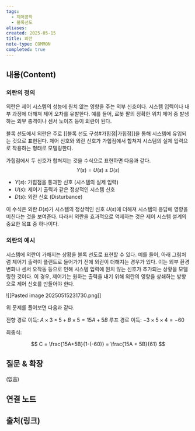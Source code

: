 ```yaml
---
tags:
  - 제어공학
  - 블록선도
aliases: 
created: 2025-05-15
title: 외란
note-type: COMMON
completed: true
---
```


## 내용(Content)
### 외란의 정의
외란은 제어 시스템의 성능에 원치 않는 영향을 주는 외부 신호이다. 시스템 입력이나 내부 과정에 더해져 제어 오차를 유발한다. 예를 들어, 로봇 팔의 정확한 위치 제어 중 발생하는 외부 충격이나 센서 노이즈 등이 외란이 된다.

블록 선도에서 외란은 주로 [[블록 선도 구성#가힙점|가힙점]]을 통해 시스템에 유입되는 것으로 표현된다. 제어 신호와 외란 신호가 가힙점에서 합쳐져 시스템의 실제 입력으로 작용하는 형태로 모델링한다.

가힙점에서 두 신호가 합쳐지는 것을 수식으로 표현하면 다음과 같다.
$$
Y(s) = U(s) \pm D(s)
$$
- $Y(s)$: 가힙점을 통과한 신호 (시스템의 실제 입력)
- $U(s)$: 제어기 출력과 같은 정상적인 시스템 신호
- $D(s)$: 외란 신호 (Disturbance)

이 수식은 외란 $D(s)$가 시스템의 정상적인 신호 $U(s)$에 더해져 시스템의 응답에 영향을 미친다는 것을 보여준다. 따라서 외란을 효과적으로 억제하는 것은 제어 시스템 설계의 중요한 목표 중 하나이다.

### 외란의 예시
시스템에 외란이 가해지는 상황을 블록 선도로 표현할 수 있다. 예를 들어, 아래 그림처럼 제어기 출력이 플랜트로 들어가기 전에 외란이 더해지는 경우가 있다. 이는 외부 환경 변화나 센서 오작동 등으로 인해 시스템 입력에 원치 않는 신호가 추가되는 상황을 모델링한 것이다. 이 경우, 제어기는 원하는 출력을 내기 위해 외란의 영향을 상쇄하는 방향으로 제어 신호를 만들어야 한다.

![[Pasted image 20250515231730.png]]

위 문제를 풀어보면 다음과 같다.

전향 경로 이득: $A \times 3\times 5 + B \times 5 = 15A + 5B$
루프 경로 이득: $-3 \times 5 \times 4 = -60$

최종식:

$$
C = \frac{15A+5B}{1-(-60)} = \frac{15A + 5B}{61}
$$
## 질문 & 확장

(없음)

## 연결 노트

## 출처(링크)
